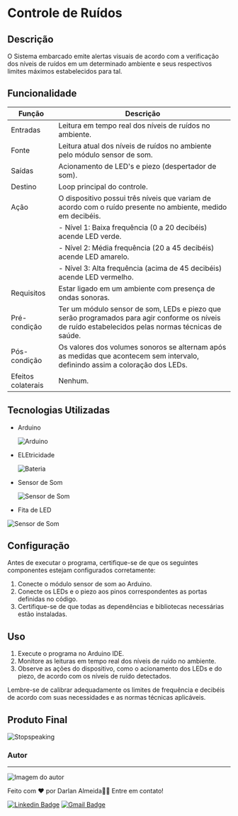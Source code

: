 # Controle de Ruídos

## Descrição

O Sistema embarcado emite alertas visuais de acordo com a verificação dos níveis de ruídos em um determinado ambiente e seus respectivos limites máximos estabelecidos para tal.

## Funcionalidade

| Função              | Descrição                                                                                                                                                 |
|---------------------|-----------------------------------------------------------------------------------------------------------------------------------------------------------|
| Entradas            | Leitura em tempo real dos níveis de ruídos no ambiente.                                                                                                   |
| Fonte               | Leitura atual dos níveis de ruídos no ambiente pelo módulo sensor de som.                                                                                  |
| Saídas              | Acionamento de LED's e piezo (despertador de som).                                                                                                        |
| Destino             | Loop principal do controle.                                                                                                                              |
| Ação                | O dispositivo possui três níveis que variam de acordo com o ruído presente no ambiente, medido em decibéis.                                               |
|                     | - Nível 1: Baixa frequência (0 a 20 decibéis) acende LED verde.                                                                                           |
|                     | - Nível 2: Média frequência (20 a 45 decibéis) acende LED amarelo.                                                                                        |
|                     | - Nível 3: Alta frequência (acima de 45 decibéis) acende LED vermelho.                                                                                    |
| Requisitos          | Estar ligado em um ambiente com presença de ondas sonoras.                                                                                                |
| Pré-condição        | Ter um módulo sensor de som, LEDs e piezo que serão programados para agir conforme os níveis de ruído estabelecidos pelas normas técnicas de saúde.         |
| Pós-condição        | Os valores dos volumes sonoros se alternam após as medidas que acontecem sem intervalo, definindo assim a coloração dos LEDs.                            |
| Efeitos colaterais  | Nenhum.                                                                                                                                                   |

## Tecnologias Utilizadas

- Arduino

  ![Arduino](https://th.bing.com/th/id/R.5f9fb52e5962ab071f2f84a9ba0e2b55?rik=s6RQULWZlyhAXg&pid=ImgRaw&r=0)
  
- ELEtricidade

  ![Bateria](https://th.bing.com/th/id/OIP.qsboPgB6pljAxBWYuEvA0gHaHb?w=192&h=192&c=7&r=0&o=5&pid=1.7)
  
- Sensor de Som

  ![Sensor de Som](https://th.bing.com/th/id/OIP.WKuDEgKMh7OBy6_ts4nDvwAAAA?pid=ImgDet&rs=1)
  
- Fita de LED

 ![Sensor de Som](https://http2.mlstatic.com/D_NQ_NP_611789-MLB49205830067_022022-W.jpg)


## Configuração

Antes de executar o programa, certifique-se de que os seguintes componentes estejam configurados corretamente:

1. Conecte o módulo sensor de som ao Arduino.
2. Conecte os LEDs e o piezo aos pinos correspondentes as portas definidas no código.
3. Certifique-se de que todas as dependências e bibliotecas necessárias estão instaladas.

## Uso

1. Execute o programa no Arduino IDE.
2. Monitore as leituras em tempo real dos níveis de ruído no ambiente.
3. Observe as ações do dispositivo, como o acionamento dos LEDs e do piezo, de acordo com os níveis de ruído detectados.

Lembre-se de calibrar adequadamente os limites de frequência e decibéis de acordo com suas necessidades e as normas técnicas aplicáveis.




## Produto Final

![Stopspeaking](https://stripedbleaklea--darlandos.repl.co/stopspeaking.jpeg)



### Autor
---

![Imagem do autor](https://media.licdn.com/dms/image/D4D35AQEaArHpYygSfQ/profile-framedphoto-shrink_400_400/0/1676827319640?e=1689030000&v=beta&t=EI9NzBKbjy56r1aFldNvym7GATPY5sQhvoPA90vGMhQ)





Feito com ❤️ por Darlan Almeida👋🏽 Entre em contato!

[![Linkedin Badge](https://img.shields.io/badge/-Darlan-blue?style=flat-square&logo=Linkedin&logoColor=white&link=https://www.linkedin.com/in/darlan-almeida/)](https://www.linkedin.com/in/darlan-almeida-92251a232/) 
[![Gmail Badge](https://img.shields.io/badge/-adarlan748@gmail.com-c14438?style=flat-square&logo=Gmail&logoColor=white&link=mailto:adarlan748@gmail.com)](mailto:adarlan748@gmail.com)

